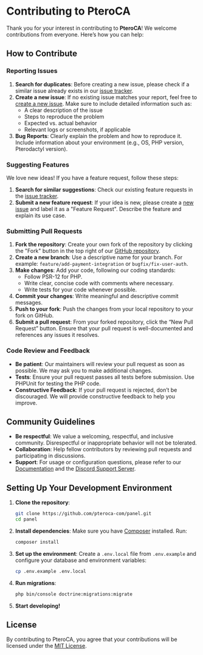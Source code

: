 # Contributing to PteroCA

Thank you for your interest in contributing to **PteroCA**! We welcome contributions from everyone. Here’s how you can help:

## How to Contribute

### Reporting Issues

1. **Search for duplicates**: Before creating a new issue, please check if a similar issue already exists in our [issue tracker](https://github.com/pteroca-com/panel/issues).
2. **Create a new issue**: If no existing issue matches your report, feel free to [create a new issue](https://github.com/pteroca-com/panel/issues/new). Make sure to include detailed information such as:
    - A clear description of the issue
    - Steps to reproduce the problem
    - Expected vs. actual behavior
    - Relevant logs or screenshots, if applicable
3. **Bug Reports**: Clearly explain the problem and how to reproduce it. Include information about your environment (e.g., OS, PHP version, Pterodactyl version).

### Suggesting Features

We love new ideas! If you have a feature request, follow these steps:
1. **Search for similar suggestions**: Check our existing feature requests in the [issue tracker](https://github.com/pteroca-com/panel/issues).
2. **Submit a new feature request**: If your idea is new, please create a [new issue](https://github.com/pteroca-com/panel/issues/new) and label it as a "Feature Request". Describe the feature and explain its use case.

### Submitting Pull Requests

1. **Fork the repository**: Create your own fork of the repository by clicking the "Fork" button in the top right of our [GitHub repository](https://github.com/pteroca-com/panel).
2. **Create a new branch**: Use a descriptive name for your branch. For example: `feature/add-payment-integration` or `bugfix/fix-user-auth`.
3. **Make changes**: Add your code, following our coding standards:
    - Follow PSR-12 for PHP.
    - Write clear, concise code with comments where necessary.
    - Write tests for your code whenever possible.
4. **Commit your changes**: Write meaningful and descriptive commit messages.
5. **Push to your fork**: Push the changes from your local repository to your fork on GitHub.
6. **Submit a pull request**: From your forked repository, click the “New Pull Request” button. Ensure that your pull request is well-documented and references any issues it resolves.

### Code Review and Feedback

- **Be patient**: Our maintainers will review your pull request as soon as possible. We may ask you to make additional changes.
- **Tests**: Ensure your pull request passes all tests before submission. Use PHPUnit for testing the PHP code.
- **Constructive Feedback**: If your pull request is rejected, don’t be discouraged. We will provide constructive feedback to help you improve.

## Community Guidelines

- **Be respectful**: We value a welcoming, respectful, and inclusive community. Disrespectful or inappropriate behavior will not be tolerated.
- **Collaboration**: Help fellow contributors by reviewing pull requests and participating in discussions.
- **Support**: For usage or configuration questions, please refer to our [Documentation](https://pteroca.gitbook.io) and the [Discord Support Server](https://discord.gg/fMk5728M).

## Setting Up Your Development Environment

1. **Clone the repository**:
    ```bash
    git clone https://github.com/pteroca-com/panel.git
    cd panel
    ```

2. **Install dependencies**:
    Make sure you have [Composer](https://getcomposer.org/) installed. Run:
    ```bash
    composer install
    ```

3. **Set up the environment**:
    Create a `.env.local` file from `.env.example` and configure your database and environment variables:
    ```bash
    cp .env.example .env.local
    ```

4. **Run migrations**:
    ```bash
    php bin/console doctrine:migrations:migrate
    ```

5. **Start developing!**

## License

By contributing to PteroCA, you agree that your contributions will be licensed under the [MIT License](https://github.com/pteroca-com/panel/blob/main/LICENSE).
